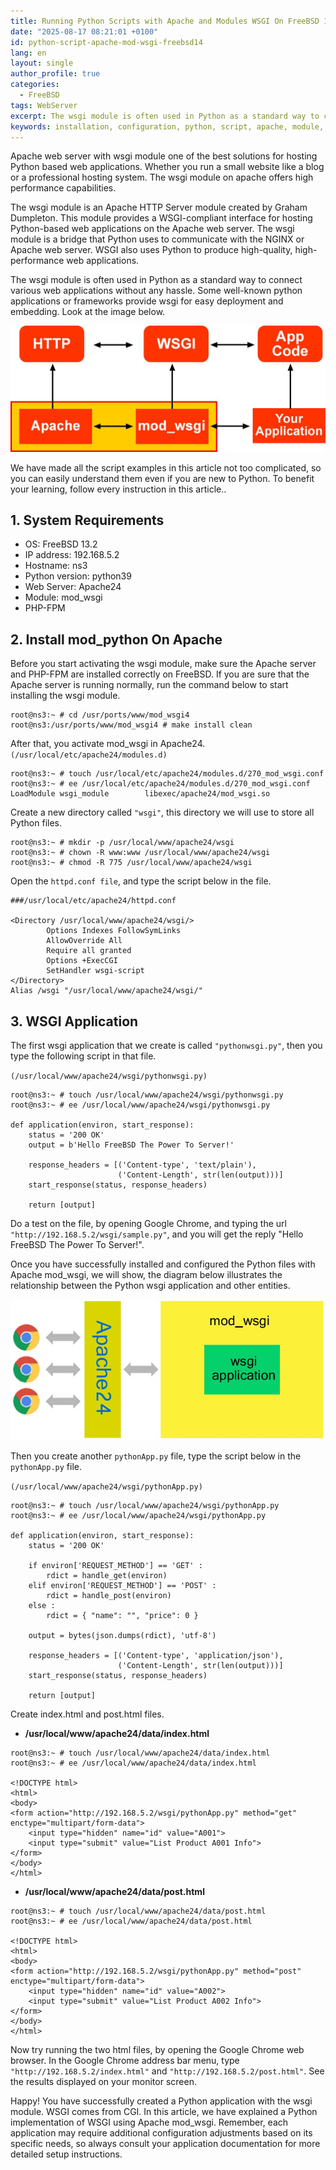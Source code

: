 ```yaml
---
title: Running Python Scripts with Apache and Modules WSGI On FreeBSD 14
date: "2025-08-17 08:21:01 +0100"
id: python-script-apache-mod-wsgi-freebsd14
lang: en
layout: single
author_profile: true
categories:
  - FreeBSD
tags: WebServer
excerpt: The wsgi module is often used in Python as a standard way to connect various web applications without any hassle. Some well-known python applications or frameworks provide wsgi for easy deployment and embedding. Look at the image below.
keywords: installation, configuration, python, script, apache, module, mod, wsgi, freebsd, openbsd, linux
---
```


Apache web server with wsgi module one of the best solutions for hosting Python based web applications. Whether you run a small website like a blog or a professional hosting system. The wsgi module on apache offers high performance capabilities.

The wsgi module is an Apache HTTP Server module created by Graham Dumpleton. This module provides a WSGI-compliant interface for hosting Python-based web applications on the Apache web server. The wsgi module is a bridge that Python uses to communicate with the NGINX or Apache web server. WSGI also uses Python to produce high-quality, high-performance web applications.

The wsgi module is often used in Python as a standard way to connect various web applications without any hassle. Some well-known python applications or frameworks provide wsgi for easy deployment and embedding. Look at the image below.

![diagram wsgi apache](https://raw.githubusercontent.com/unixwinbsd/unixshellbsd.github.io/refs/heads/master/Image/18diagram%20wsgi%20apache.jpg)


We have made all the script examples in this article not too complicated, so you can easily understand them even if you are new to Python. To benefit your learning, follow every instruction in this article..


## 1. System Requirements

- OS: FreeBSD 13.2
- IP address: 192.168.5.2
- Hostname: ns3
- Python version: python39
- Web Server: Apache24
- Module: mod_wsgi
- PHP-FPM


## 2. Install mod_python On Apache

Before you start activating the wsgi module, make sure the Apache server and PHP-FPM are installed correctly on FreeBSD. If you are sure that the Apache server is running normally, run the command below to start installing the wsgi module.

```
root@ns3:~ # cd /usr/ports/www/mod_wsgi4
root@ns3:/usr/ports/www/mod_wsgi4 # make install clean
```

After that, you activate mod_wsgi in Apache24.  
`(/usr/local/etc/apache24/modules.d)`

```
root@ns3:~ # touch /usr/local/etc/apache24/modules.d/270_mod_wsgi.conf
root@ns3:~ # ee /usr/local/etc/apache24/modules.d/270_mod_wsgi.conf
LoadModule wsgi_module        libexec/apache24/mod_wsgi.so
```
Create a new directory called `"wsgi"`, this directory we will use to store all Python files.

```
root@ns3:~ # mkdir -p /usr/local/www/apache24/wsgi
root@ns3:~ # chown -R www:www /usr/local/www/apache24/wsgi
root@ns3:~ # chmod -R 775 /usr/local/www/apache24/wsgi
```

Open the `httpd.conf file`, and type the script below in the file.


```
###/usr/local/etc/apache24/httpd.conf

<Directory /usr/local/www/apache24/wsgi/>
        Options Indexes FollowSymLinks
        AllowOverride All
        Require all granted
        Options +ExecCGI
        SetHandler wsgi-script
</Directory>
Alias /wsgi "/usr/local/www/apache24/wsgi/"
```


## 3. WSGI Application

The first wsgi application that we create is called `"pythonwsgi.py"`, then you type the following script in that file.

`(/usr/local/www/apache24/wsgi/pythonwsgi.py)`

```
root@ns3:~ # touch /usr/local/www/apache24/wsgi/pythonwsgi.py
root@ns3:~ # ee /usr/local/www/apache24/wsgi/pythonwsgi.py

def application(environ, start_response):
    status = '200 OK'
    output = b'Hello FreeBSD The Power To Server!'

    response_headers = [('Content-type', 'text/plain'),
                        ('Content-Length', str(len(output)))]
    start_response(status, response_headers)

    return [output]
```

Do a test on the file, by opening Google Chrome, and typing the url `"http://192.168.5.2/wsgi/sample.py"`, and you will get the reply "Hello FreeBSD The Power To Server!".

Once you have successfully installed and configured the Python files with Apache mod_wsgi, we will show, the diagram below illustrates the relationship between the Python wsgi application and other entities.

![FreeBSD WSGI Application](https://raw.githubusercontent.com/unixwinbsd/unixshellbsd.github.io/refs/heads/master/Image/18FreeBSD%20WSGI%20Application.jpg)


Then you create another `pythonApp.py` file, type the script below in the `pythonApp.py` file.

`(/usr/local/www/apache24/wsgi/pythonApp.py)`

```
root@ns3:~ # touch /usr/local/www/apache24/wsgi/pythonApp.py
root@ns3:~ # ee /usr/local/www/apache24/wsgi/pythonApp.py

def application(environ, start_response):
    status = '200 OK'

    if environ['REQUEST_METHOD'] == 'GET' :
        rdict = handle_get(environ)
    elif environ['REQUEST_METHOD'] == 'POST' :
        rdict = handle_post(environ)
    else :
        rdict = { "name": "", "price": 0 }

    output = bytes(json.dumps(rdict), 'utf-8')

    response_headers = [('Content-type', 'application/json'),
                        ('Content-Length', str(len(output)))]
    start_response(status, response_headers)

    return [output]
```

Create index.html and post.html files.

- **/usr/local/www/apache24/data/index.html**

```
root@ns3:~ # touch /usr/local/www/apache24/data/index.html
root@ns3:~ # ee /usr/local/www/apache24/data/index.html

<!DOCTYPE html>
<html>
<body>
<form action="http://192.168.5.2/wsgi/pythonApp.py" method="get" enctype="multipart/form-data">
    <input type="hidden" name="id" value="A001">
    <input type="submit" value="List Product A001 Info">
</form>
</body>
</html>
```

- **/usr/local/www/apache24/data/post.html**

```
root@ns3:~ # touch /usr/local/www/apache24/data/post.html
root@ns3:~ # ee /usr/local/www/apache24/data/post.html

<!DOCTYPE html>
<html>
<body>
<form action="http://192.168.5.2/wsgi/pythonApp.py" method="post" enctype="multipart/form-data">
    <input type="hidden" name="id" value="A002">
    <input type="submit" value="List Product A002 Info">
</form>
</body>
</html>
```
Now try running the two html files, by opening the Google Chrome web browser. In the Google Chrome address bar menu, type `"http://192.168.5.2/index.html"` and `"http://192.168.5.2/post.html"`. See the results displayed on your monitor screen.

Happy! You have successfully created a Python application with the wsgi module. WSGI comes from CGI. In this article, we have explained a Python implementation of WSGI using Apache mod_wsgi. Remember, each application may require additional configuration adjustments based on its specific needs, so always consult your application documentation for more detailed setup instructions.